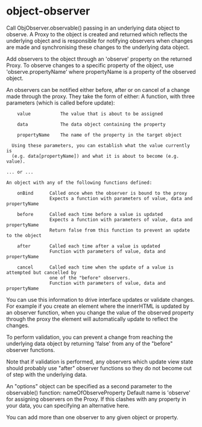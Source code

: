 # object-observer
 Call ObjObserver.observable() passing in an underlying data object to observe.
 A Proxy to the object is created and returned which reflects the underlying object and
 is responsible for notifying observers when changes are made and synchronising these
 changes to the underlying data object.
 
 Add observers to the object through an 'observe' property on the returned Proxy. To
 observe changes to a specific property of the object, use 'observe.propertyName' where
 propertyName is a property of the observed object.
 
 An observers can be notified either before, after or on cancel of a change made through
 the proxy. They take the form of either:
 	A function, with three parameters (which is called before update):
	
		value			The value that is about to be assigned
		
		data			The data object containing the property
		
		propertyName	The name of the property in the target object
 
      Using these parameters, you can establish what the value currently is
      (e.g. data[propertyName]) and what it is about to become (e.g. value).

 	... or ...
 	
 	An object with any of the following functions defined:
	
 		onBind		Called once when the observer is bound to the proxy
 					Expects a function with parameters of value, data and propertyName
 					
		before		Called each time before a value is updated
					Expects a function with parameters of value, data and propertyName
					Return false from this function to prevent an update to the object
					
		after		Called each time after a value is updated
					Function with parameters of value, data and propertyName 
					
		cancel		Called each time when the update of a value is attempted but cancelled by
					one of the "before" observers.
					Function with parameters of value, data and propertyName
					
					
 You can use this information to drive interface updates or validate changes. For example
 if you create an element where the innerHTML is updated by an observer function, when
 you change the value of the observed property through the proxy the element will
 automatically update to reflect the changes.
 
 To perform validation, you can prevent a change from reaching the underlying
 data object by returning 'false' from any of the "before" observer functions.
 
 Note that if validation is performed, any observers which update view state should
 probably use "after" observer functions so they do not become out of step with the
 underlying data.
 
 An "options" object can be specified as a second parameter to the observable() function:
 	nameOfObserveProperty		Default name is 'observe' for assigning observers on
 								the Proxy. If this clashes with any property in your data,
 								you can specifying an alternative here.
 
 You can add more than one observer to any given object or property.
